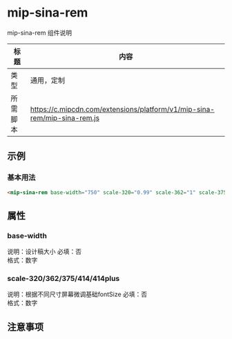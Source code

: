 # mip-sina-rem

mip-sina-rem 组件说明

标题|内容
----|----
类型|通用，定制
所需脚本|https://c.mipcdn.com/extensions/platform/v1/mip-sina-rem/mip-sina-rem.js

## 示例

### 基本用法
```html
<mip-sina-rem base-width="750" scale-320="0.99" scale-362="1" scale-375="1" scale-414="0.97"></mip-sina-rem>
```

## 属性

### base-width

说明：设计稿大小
必填：否   
格式：数字    

### scale-320/362/375/414/414plus

说明：根据不同尺寸屏幕微调基础fontSize
必填：否   
格式：数字  

## 注意事项

